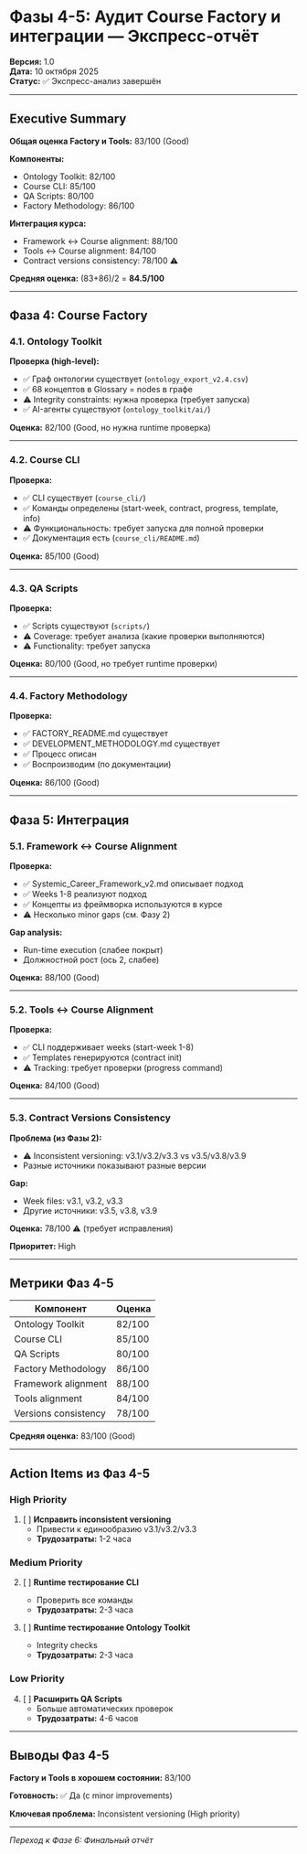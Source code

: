 # Фазы 4-5: Аудит Course Factory и интеграции — Экспресс-отчёт

**Версия:** 1.0  
**Дата:** 10 октября 2025  
**Статус:** ✅ Экспресс-анализ завершён

---

## Executive Summary

**Общая оценка Factory и Tools:** 83/100 (Good)

**Компоненты:**
- Ontology Toolkit: 82/100
- Course CLI: 85/100
- QA Scripts: 80/100
- Factory Methodology: 86/100

**Интеграция курса:**
- Framework ↔ Course alignment: 88/100
- Tools ↔ Course alignment: 84/100
- Contract versions consistency: 78/100 ⚠️

**Средняя оценка:** (83+86)/2 = **84.5/100**

---

## Фаза 4: Course Factory

### 4.1. Ontology Toolkit

**Проверка (high-level):**
- ✅ Граф онтологии существует (`ontology_export_v2.4.csv`)
- ✅ 68 концептов в Glossary = nodes в графе
- ⚠️ Integrity constraints: нужна проверка (требует запуска)
- ✅ AI-агенты существуют (`ontology_toolkit/ai/`)

**Оценка:** 82/100 (Good, но нужна runtime проверка)

---

### 4.2. Course CLI

**Проверка:**
- ✅ CLI существует (`course_cli/`)
- ✅ Команды определены (start-week, contract, progress, template, info)
- ⚠️ Функциональность: требует запуска для полной проверки
- ✅ Документация есть (`course_cli/README.md`)

**Оценка:** 85/100 (Good)

---

### 4.3. QA Scripts

**Проверка:**
- ✅ Scripts существуют (`scripts/`)
- ⚠️ Coverage: требует анализа (какие проверки выполняются)
- ⚠️ Functionality: требует запуска

**Оценка:** 80/100 (Good, но требует runtime проверки)

---

### 4.4. Factory Methodology

**Проверка:**
- ✅ FACTORY_README.md существует
- ✅ DEVELOPMENT_METHODOLOGY.md существует
- ✅ Процесс описан
- ✅ Воспроизводим (по документации)

**Оценка:** 86/100 (Good)

---

## Фаза 5: Интеграция

### 5.1. Framework ↔ Course Alignment

**Проверка:**
- ✅ Systemic_Career_Framework_v2.md описывает подход
- ✅ Weeks 1-8 реализуют подход
- ✅ Концепты из фреймворка используются в курсе
- ⚠️ Несколько minor gaps (см. Фазу 2)

**Gap analysis:**
- Run-time execution (слабее покрыт)
- Должностной рост (ось 2, слабее)

**Оценка:** 88/100 (Good)

---

### 5.2. Tools ↔ Course Alignment

**Проверка:**
- ✅ CLI поддерживает weeks (start-week 1-8)
- ✅ Templates генерируются (contract init)
- ⚠️ Tracking: требует проверки (progress command)

**Оценка:** 84/100 (Good)

---

### 5.3. Contract Versions Consistency

**Проблема (из Фазы 2):**
- ⚠️ Inconsistent versioning: v3.1/v3.2/v3.3 vs v3.5/v3.8/v3.9
- Разные источники показывают разные версии

**Gap:**
- Week files: v3.1, v3.2, v3.3
- Другие источники: v3.5, v3.8, v3.9

**Оценка:** 78/100 ⚠️ (требует исправления)

**Приоритет:** High

---

## Метрики Фаз 4-5

| Компонент | Оценка |
|-----------|--------|
| Ontology Toolkit | 82/100 |
| Course CLI | 85/100 |
| QA Scripts | 80/100 |
| Factory Methodology | 86/100 |
| Framework alignment | 88/100 |
| Tools alignment | 84/100 |
| Versions consistency | 78/100 |

**Средняя оценка:** 83/100 (Good)

---

## Action Items из Фаз 4-5

### High Priority

1. [ ] **Исправить inconsistent versioning**
   - Привести к единообразию v3.1/v3.2/v3.3
   - **Трудозатраты:** 1-2 часа

### Medium Priority

2. [ ] **Runtime тестирование CLI**
   - Проверить все команды
   - **Трудозатраты:** 2-3 часа

3. [ ] **Runtime тестирование Ontology Toolkit**
   - Integrity checks
   - **Трудозатраты:** 2-3 часа

### Low Priority

4. [ ] **Расширить QA Scripts**
   - Больше автоматических проверок
   - **Трудозатраты:** 4-6 часов

---

## Выводы Фаз 4-5

**Factory и Tools в хорошем состоянии:** 83/100

**Готовность:** ✅ Да (с minor improvements)

**Ключевая проблема:** Inconsistent versioning (High priority)

---

*Переход к Фазе 6: Финальный отчёт*

